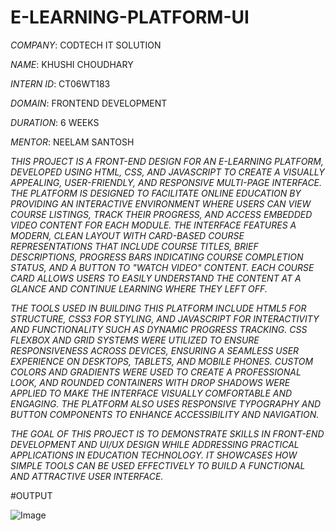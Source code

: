 # E-LEARNING-PLATFORM-UI

*COMPANY*: CODTECH IT SOLUTION

*NAME*: KHUSHI CHOUDHARY

*INTERN ID*: CT06WT183

*DOMAIN*: FRONTEND DEVELOPMENT

*DURATION*: 6 WEEKS

*MENTOR*: NEELAM SANTOSH

*THIS PROJECT IS A FRONT-END DESIGN FOR AN E-LEARNING PLATFORM, DEVELOPED USING HTML, CSS, AND JAVASCRIPT TO CREATE A VISUALLY APPEALING, USER-FRIENDLY, AND RESPONSIVE MULTI-PAGE INTERFACE. THE PLATFORM IS DESIGNED TO FACILITATE ONLINE EDUCATION BY PROVIDING AN INTERACTIVE ENVIRONMENT WHERE USERS CAN VIEW COURSE LISTINGS, TRACK THEIR PROGRESS, AND ACCESS EMBEDDED VIDEO CONTENT FOR EACH MODULE. THE INTERFACE FEATURES A MODERN, CLEAN LAYOUT WITH CARD-BASED COURSE REPRESENTATIONS THAT INCLUDE COURSE TITLES, BRIEF DESCRIPTIONS, PROGRESS BARS INDICATING COURSE COMPLETION STATUS, AND A BUTTON TO "WATCH VIDEO" CONTENT. EACH COURSE CARD ALLOWS USERS TO EASILY UNDERSTAND THE CONTENT AT A GLANCE AND CONTINUE LEARNING WHERE THEY LEFT OFF.*

*THE TOOLS USED IN BUILDING THIS PLATFORM INCLUDE HTML5 FOR STRUCTURE, CSS3 FOR STYLING, AND JAVASCRIPT FOR INTERACTIVITY AND FUNCTIONALITY SUCH AS DYNAMIC PROGRESS TRACKING. CSS FLEXBOX AND GRID SYSTEMS WERE UTILIZED TO ENSURE RESPONSIVENESS ACROSS DEVICES, ENSURING A SEAMLESS USER EXPERIENCE ON DESKTOPS, TABLETS, AND MOBILE PHONES. CUSTOM COLORS AND GRADIENTS WERE USED TO CREATE A PROFESSIONAL LOOK, AND ROUNDED CONTAINERS WITH DROP SHADOWS WERE APPLIED TO MAKE THE INTERFACE VISUALLY COMFORTABLE AND ENGAGING. THE PLATFORM ALSO USES RESPONSIVE TYPOGRAPHY AND BUTTON COMPONENTS TO ENHANCE ACCESSIBILITY AND NAVIGATION.*

*THE GOAL OF THIS PROJECT IS TO DEMONSTRATE SKILLS IN FRONT-END DEVELOPMENT AND UI/UX DESIGN WHILE ADDRESSING PRACTICAL APPLICATIONS IN EDUCATION TECHNOLOGY. IT SHOWCASES HOW SIMPLE TOOLS CAN BE USED EFFECTIVELY TO BUILD A FUNCTIONAL AND ATTRACTIVE USER INTERFACE.*

#OUTPUT

![Image](https://github.com/user-attachments/assets/46eb143a-402a-473d-98d7-cdd60a86d898)
